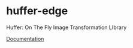 # huffer-edge
Huffer: On The Fly Image Transformation LIbrary 

[Documentation](http://gofynd.io/huffer-edge/)